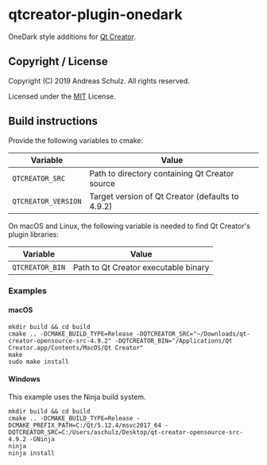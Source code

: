 # qtcreator-plugin-onedark

OneDark style additions for [Qt Creator](http://qt-project.org/wiki/Category:Tools::QtCreator).

## Copyright / License

Copyright (C) 2019 Andreas Schulz. All rights reserved.

Licensed under the [MIT](https://github.com/Longhanks/qtcreator-plugin-onedark/blob/master/LICENSE) License.

## Build instructions

Provide the following variables to cmake:

| Variable            | Value                                            |
| ------------------- | ------------------------------------------------ |
| `QTCREATOR_SRC`     | Path to directory containing Qt Creator source   |
| `QTCREATOR_VERSION` | Target version of Qt Creator (defaults to 4.9.2) |

On macOS and Linux, the following variable is needed to find Qt Creator's plugin libraries:

| Variable            | Value                                            |
| ------------------- | ------------------------------------------------ |
| `QTCREATOR_BIN`     | Path to Qt Creator executable binary             |

### Examples

#### macOS

```
mkdir build && cd build
cmake .. -DCMAKE_BUILD_TYPE=Release -DQTCREATOR_SRC="~/Downloads/qt-creator-opensource-src-4.9.2" -DQTCREATOR_BIN="/Applications/Qt Creator.app/Contents/MacOS/Qt Creator"
make
sudo make install
```

#### Windows

This example uses the Ninja build system.

```
mkdir build && cd build
cmake .. -DCMAKE_BUILD_TYPE=Release -DCMAKE_PREFIX_PATH=C:/Qt/5.12.4/msvc2017_64 -DQTCREATOR_SRC=C:/Users/aschulz/Desktop/qt-creator-opensource-src-4.9.2 -GNinja
ninja
ninja install
```
